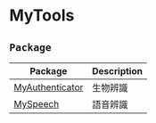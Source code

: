 # MyTools
## ```Package```
|Package|Description|
|---|---|
|[MyAuthenticator](./MyAuthenticator)|生物辨識|
|[MySpeech](./MySpeech)|語音辨識|
